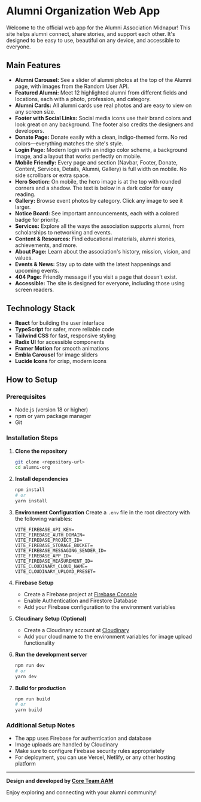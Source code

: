 # Alumni Organization Web App

Welcome to the official web app for the Alumni Association Midnapur! This site helps alumni connect, share stories, and support each other. It's designed to be easy to use, beautiful on any device, and accessible to everyone.

## Main Features

- **Alumni Carousel:** See a slider of alumni photos at the top of the Alumni page, with images from the Random User API.
- **Featured Alumni:** Meet 12 highlighted alumni from different fields and locations, each with a photo, profession, and category.
- **Alumni Cards:** All alumni cards use real photos and are easy to view on any screen size.
- **Footer with Social Links:** Social media icons use their brand colors and look great on any background. The footer also credits the designers and developers.
- **Donate Page:** Donate easily with a clean, indigo-themed form. No red colors—everything matches the site's style.
- **Login Page:** Modern login with an indigo color scheme, a background image, and a layout that works perfectly on mobile.
- **Mobile Friendly:** Every page and section (Navbar, Footer, Donate, Content, Services, Details, Alumni, Gallery) is full width on mobile. No side scrollbars or extra space.
- **Hero Section:** On mobile, the hero image is at the top with rounded corners and a shadow. The text is below in a dark color for easy reading.
- **Gallery:** Browse event photos by category. Click any image to see it larger.
- **Notice Board:** See important announcements, each with a colored badge for priority.
- **Services:** Explore all the ways the association supports alumni, from scholarships to networking and events.
- **Content & Resources:** Find educational materials, alumni stories, achievements, and more.
- **About Page:** Learn about the association's history, mission, vision, and values.
- **Events & News:** Stay up to date with the latest happenings and upcoming events.
- **404 Page:** Friendly message if you visit a page that doesn't exist.
- **Accessible:** The site is designed for everyone, including those using screen readers.

## Technology Stack

- **React** for building the user interface
- **TypeScript** for safer, more reliable code
- **Tailwind CSS** for fast, responsive styling
- **Radix UI** for accessible components
- **Framer Motion** for smooth animations
- **Embla Carousel** for image sliders
- **Lucide Icons** for crisp, modern icons

## How to Setup

### Prerequisites

- Node.js (version 18 or higher)
- npm or yarn package manager
- Git

### Installation Steps

1. **Clone the repository**

   ```bash
   git clone <repository-url>
   cd alumni-org
   ```

2. **Install dependencies**

   ```bash
   npm install
   # or
   yarn install
   ```

3. **Environment Configuration**
   Create a `.env` file in the root directory with the following variables:

   ```env
   VITE_FIREBASE_API_KEY=
   VITE_FIREBASE_AUTH_DOMAIN=
   VITE_FIREBASE_PROJECT_ID=
   VITE_FIREBASE_STORAGE_BUCKET=
   VITE_FIREBASE_MESSAGING_SENDER_ID=
   VITE_FIREBASE_APP_ID=
   VITE_FIREBASE_MEASUREMENT_ID=
   VITE_CLOUDINARY_CLOUD_NAME=
   VITE_CLOUDINARY_UPLOAD_PRESET=
   ```

4. **Firebase Setup**

   - Create a Firebase project at [Firebase Console](https://console.firebase.google.com/)
   - Enable Authentication and Firestore Database
   - Add your Firebase configuration to the environment variables

5. **Cloudinary Setup (Optional)**

   - Create a Cloudinary account at [Cloudinary](https://cloudinary.com/)
   - Add your cloud name to the environment variables for image upload functionality

6. **Run the development server**

   ```bash
   npm run dev
   # or
   yarn dev
   ```

7. **Build for production**
   ```bash
   npm run build
   # or
   yarn build
   ```

### Additional Setup Notes

- The app uses Firebase for authentication and database
- Image uploads are handled by Cloudinary
- Make sure to configure Firebase security rules appropriately
- For deployment, you can use Vercel, Netlify, or any other hosting platform

---

**Design and developed by [Core Team AAM](https://www.alumniassociationmidnapore.org/core-team#developer)**

Enjoy exploring and connecting with your alumni community!
